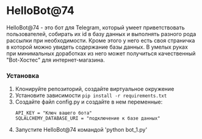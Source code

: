 # HelloBot@74

HelloBot@74 - это бот для Telegram, который умеет приветствовать пользователей, собирать их id в базу данных и выполнять разного рода рассылки при необходимости. Кроме этого у него есть своя страничка в которой можно увидеть содержание базы данных. В умелых руках при минимальных доработках из него может получиться качественный "Bot-Хостес" для интернет-магазина.
   

### Установка

1. Клонируйте репозиторий, создайте виртуальное окружение
2. Установите зависимости `pip install -r requirements.txt`
3. Создайте файл config.py и создайте в нем переменные:
    ```
    API_KEY = "Ключ вашего бота"
    SQLALCHEMY_DATABASE_URI = "подключение к базе данных"
    ```
4. Запустите HelloBot@74 командой 'python bot_1.py'
